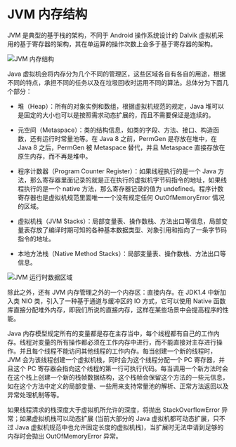 # JVM 内存结构

JVM 是典型的基于栈的架构，不同于 Android 操作系统设计的 Dalvik 虚拟机采用的基于寄存器的架构，其在单运算的操作次数上会多于基于寄存器的架构。

![JVM 内存结构](https://assets.ng-tech.icu/item/20230522113939.png)

Java 虚拟机会将内存分为几个不同的管理区，这些区域各自有各自的用途，根据不同的特点，承担不同的任务以及在垃圾回收时运用不同的算法。总体分为下面几个部分：

- 堆（Heap）：所有的对象实例和数组，根据虚拟机规范的规定，Java 堆可以是固定的大小也可以是按照需求动态扩展的，而且不需要保证是连续的。

- 元空间（Metaspace）：类的结构信息，如类的字段、方法、接口、构造函数，还有运行时常量池等。在 Java 8 之前，PermGen 是存放在堆中，在 Java 8 之后，PermGen 被 Metaspace 替代，并且 Metaspace 直接存放在原生内存，而不再是堆中。

- 程序计数器（Program Counter Register）：如果线程执行的是一个 Java 方法，那么寄存器里面记录的就是正在执行的虚拟机字节码指令的地址，如果线程执行的是一个 native 方法，那么寄存器记录的值为 undefined。程序计数寄存器也是虚拟机规范里面唯一一个没有规定任何 OutOfMemoryError 情况的区域。

- 虚拟机栈（JVM Stacks）：局部变量表、操作数栈、方法出口等信息，局部变量表存放了编译时期可知的各种基本数据类型、对象引用和指向了一条字节码指令的地址。

- 本地方法栈（Native Method Stacks）：局部变量表、操作数栈、方法出口等信息。

![JVM 运行时数据区域](https://assets.ng-tech.icu/item/20230522113241.png)

除此之外，还有 JVM 内存管理之外的一个内存区：直接内存。在 JDK1.4 中新加入类 NIO 类，引入了一种基于通道与缓冲区的 IO 方式，它可以使用 Native 函数库直接分配堆外内存，即我们所说的直接内存，这样在某些场景中会提高程序的性能。

Java 内存模型规定所有的变量都是存在主存当中，每个线程都有自己的工作内存。线程对变量的所有操作都必须在工作内存中进行，而不能直接对主存进行操作。并且每个线程不能访问其他线程的工作内存。每当创建一个新的线程时，JVM 会为该线程创建一个虚拟机栈，同时会为这个线程分配一个 PC 寄存器，并且这个 PC 寄存器会指向这个线程的第一行可执行代码。每当调用一个新方法时会在这个栈上创建一个新的栈帧数据结构，这个栈帧会保留这个方法的一些元信息，如在这个方法中定义的局部变量、一些用来支持常量池的解析、正常方法返回以及异常处理机制等等。

如果线程清求的栈深度大于虚拟机所允许的深度，将抛出 StackOverflowError 异常；如果虚拟机栈可以动态扩展 (当前大部分的 Java 虚拟机都可动态扩展，只不过 Java 虚拟机规范中也允许固定长度的虚拟机栈)，当扩展时无法申请到足够的内存时会拋出 OutOfMemoryError 异常。
